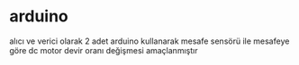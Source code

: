 # arduino 
alıcı  ve verici olarak 2  adet arduino kullanarak mesafe sensörü ile mesafeye göre dc motor  devir  oranı değişmesi amaçlanmıştır
